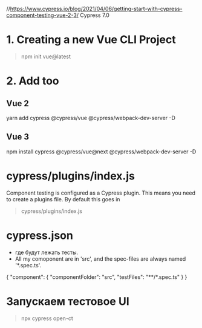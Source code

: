 //https://www.cypress.io/blog/2021/04/06/getting-start-with-cypress-component-testing-vue-2-3/
Cypress 7.0


# 1. Creating a new Vue CLI Project
> npm init vue@latest


# 2. Add too
## Vue 2
yarn add cypress 
         @cypress/vue 
         @cypress/webpack-dev-server -D


## Vue 3
npm install cypress 
            @cypress/vue@next 
            @cypress/webpack-dev-server -D






# cypress/plugins/index.js
Component testing is configured as a Cypress plugin. This means you need to create a plugins file. 
By default this goes in 
> cypress/plugins/index.js




# cypress.json
- где будут лежать тесты.
- All my comoponent are in 'src', and 
the spec-files are always named '*.spec.ts'.

{
  "component": {
    "componentFolder": "src",
    "testFiles": "**/*.spec.ts"
  }
}



# Запускаем тестовое UI
> npx cypress open-ct



